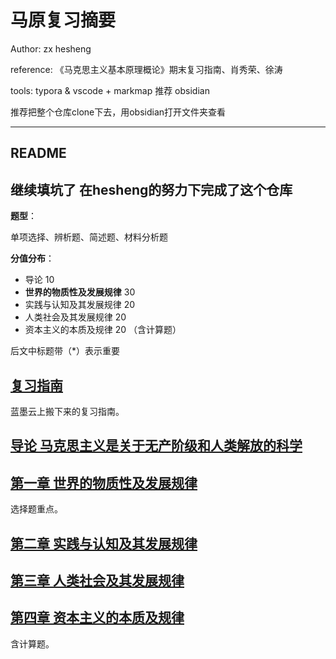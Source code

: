 # 马原复习摘要

Author: zx hesheng 

reference: 《马克思主义基本原理概论》期末复习指南、肖秀荣、徐涛

tools: typora & vscode + markmap
推荐 obsidian

推荐把整个仓库clone下去，用obsidian打开文件夹查看

---

## README

## 继续填坑了 在hesheng的努力下完成了这个仓库

**题型**：

单项选择、辨析题、简述题、材料分析题

**分值分布**：

+ 导论 10
+ **世界的物质性及发展规律** 30
+ 实践与认知及其发展规律 20
+ 人类社会及其发展规律 20
+ 资本主义的本质及规律 20 （含计算题）

后文中标题带（*）表示重要

## [复习指南](复习指南.md)

蓝墨云上搬下来的复习指南。

## [导论 马克思主义是关于无产阶级和人类解放的科学](导论.md)

## [第一章 世界的物质性及发展规律](第一章.md)

选择题重点。

## [第二章 实践与认知及其发展规律](第二章.md)

## [第三章 人类社会及其发展规律](第三章.md)

## [第四章 资本主义的本质及规律](第四章.md)

含计算题。
